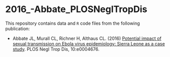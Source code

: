 # 2016_-Abbate_PLOSNeglTropDis

This repository contains data and `R` code files from the following publication:

- Abbate JL, Murall CL, Richner H, Althaus CL. (2016) [Potential impact of sexual transmission on Ebola virus epidemiology: Sierra Leone as a case study](http://dx.doi.org/10.1371/journal.pntd.0004676). PLOS Negl Trop Dis, 10:e0004676.
